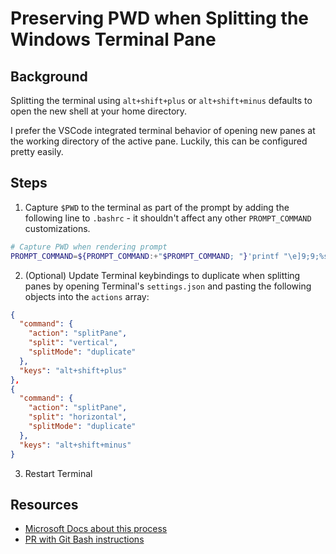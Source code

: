 # Preserving PWD when Splitting the Windows Terminal Pane

## Background

Splitting the terminal using `alt+shift+plus` or `alt+shift+minus` defaults to open the new shell at your home directory.

I prefer the VSCode integrated terminal behavior of opening new panes at the working directory of the active pane. Luckily, this can be configured pretty easily.

## Steps

1. Capture `$PWD` to the terminal as part of the prompt by adding the following line to `.bashrc` - it shouldn't affect any other `PROMPT_COMMAND` customizations.

```bash
# Capture PWD when rendering prompt
PROMPT_COMMAND=${PROMPT_COMMAND:+"$PROMPT_COMMAND; "}'printf "\e]9;9;%s\e\\" "`cygpath -w $PWD`"'
```

2. (Optional) Update Terminal keybindings to duplicate when splitting panes by opening Terminal's `settings.json` and pasting the following objects into the `actions` array:

```json
{
  "command": {
    "action": "splitPane",
    "split": "vertical",
    "splitMode": "duplicate"
  },
  "keys": "alt+shift+plus"
},
{
  "command": {
    "action": "splitPane",
    "split": "horizontal",
    "splitMode": "duplicate"
  },
  "keys": "alt+shift+minus"
}
```

3. Restart Terminal

## Resources

- [Microsoft Docs about this process](https://docs.microsoft.com/en-us/windows/terminal/tutorials/new-tab-same-directory)
- [PR with Git Bash instructions](https://github.com/MicrosoftDocs/terminal/pull/525)

